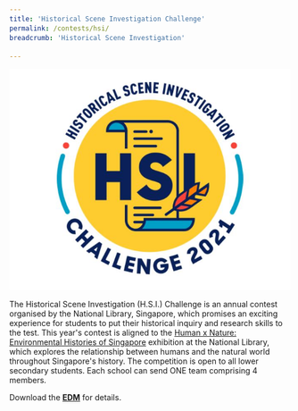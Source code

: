 ```yaml
---
title: 'Historical Scene Investigation Challenge'
permalink: /contests/hsi/
breadcrumb: 'Historical Scene Investigation'

---
```


![](../images/hsi2021-logo.JPG)

The Historical Scene Investigation (H.S.I.) Challenge is an annual contest organised by the National Library, Singapore, which promises an exciting experience for students to put their historical inquiry and research skills to the test. This year's contest is aligned to the [Human x Nature: Environmental Histories of Singapore](https://exhibitions.nlb.gov.sg/exhibitions/current-exhibitions/humanxnature/) exhibition at the National Library, which explores the relationship between humans and the natural world throughout Singapore's history. The competition is open to all lower secondary students.  Each school can send ONE  team comprising 4 members.

Download the **[EDM](https://go.gov.sg/nlb-hsi2021)** for details.